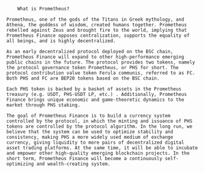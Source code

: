         What is Prometheus?

	Prometheus, one of the gods of the Titans in Greek mythology, and Athena, the goddess of wisdom, created humans together. Prometheus rebelled against Zeus and brought fire to the world, implying that Prometheus Finance opposes centralization, supports the equality of all beings, and is highly decentralized.

	As an early decentralized protocol deployed on the BSC chain, Prometheus Finance will expand to other high-performance emerging public chains in the future. The protocol provides two tokens, namely the protocol governance token Prometheus, or PHS for short. The protocol contribution value token Ferula communis, referred to as FC. Both PHS and FC are BEP20 tokens based on the BSC chain.

	Each PHS token is backed by a basket of assets in the Prometheus treasury (e.g. USDT, PHS-USDT LP, etc.) . Additionally, Prometheus Finance brings unique economic and game-theoretic dynamics to the market through PHS staking.

	The goal of Prometheus Finance is to build a currency system controlled by the protocol, in which the minting and issuance of PHS tokens are controlled by the protocol algorithm. In the long run, we believe that the system can be used to optimize stability and consistency, making PHS a more widely used medium of exchange currency, giving liquidity to more pairs of decentralized digital asset trading platforms. At the same time, it will be able to incubate and empower other high-quality emerging blockchain projects. In the short term, Prometheus Finance will become a continuously self-optimizing and wealth-creating system.
